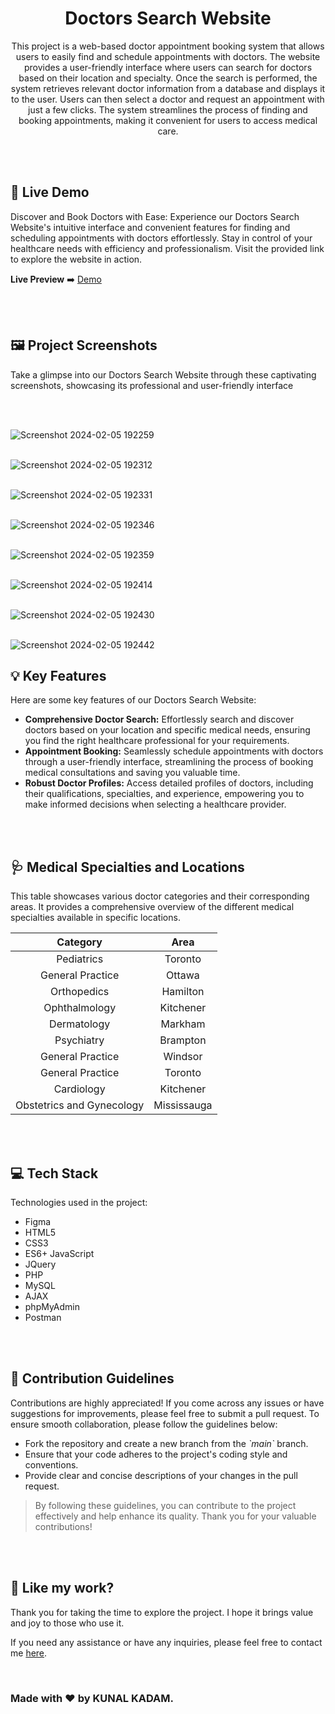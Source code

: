 <h1 align="center" id="title">Doctors Search Website</h1>







<p align="center" id="description" > This project is a web-based doctor appointment booking system that allows users to easily find and schedule appointments with doctors. The website provides a user-friendly interface where users can search for doctors based on their location and specialty. Once the search is performed, the system retrieves relevant doctor information from a database and displays it to the user. Users can then select a doctor and request an appointment with just a few clicks. The system streamlines the process of finding and booking appointments, making it convenient for users to access medical care.</p>

<br>
<br>

<h2>🚀 Live Demo</h2>

<p>Discover and Book Doctors with Ease: Experience our Doctors Search Website's intuitive interface and convenient features for finding and scheduling appointments with doctors effortlessly. Stay in control of your healthcare needs with efficiency and professionalism. Visit the provided link to explore the website in action.</p>

**Live Preview** ➡️ <a href="http://localhost/doctors/" target="_blank" rel="noopener noreferrer">Demo</a>

<br>
<br>

<h2>🖼️ Project Screenshots</h2>

<p>Take a glimpse into our Doctors Search Website through these captivating screenshots, showcasing its professional and user-friendly interface</p>

<br>
  
<br>![Screenshot 2024-02-05 192259](https://github.com/kunalk276/UI-UX-Design-Doctor-Search-website-with-back-end/assets/155727841/2aa5c780-b237-49f4-b2a8-5328e24f6472)


<br>![Screenshot 2024-02-05 192312](https://github.com/kunalk276/UI-UX-Design-Doctor-Search-website-with-back-end/assets/155727841/36b5bf28-04d5-43a9-b61b-0bef56131873)


<br>![Screenshot 2024-02-05 192331](https://github.com/kunalk276/UI-UX-Design-Doctor-Search-website-with-back-end/assets/155727841/097da8e1-ce86-4ddb-91a5-c967a721712f)


<br>![Screenshot 2024-02-05 192346](https://github.com/kunalk276/UI-UX-Design-Doctor-Search-website-with-back-end/assets/155727841/a7e40ddd-a129-4f2f-8896-dc893eede4a7)


<br>![Screenshot 2024-02-05 192359](https://github.com/kunalk276/UI-UX-Design-Doctor-Search-website-with-back-end/assets/155727841/d8d79a3e-af35-41db-889d-6ba4f694bfcf)


<br>![Screenshot 2024-02-05 192414](https://github.com/kunalk276/UI-UX-Design-Doctor-Search-website-with-back-end/assets/155727841/7b744ee9-932c-44ed-978a-c85982a9e0e4)


<br>![Screenshot 2024-02-05 192430](https://github.com/kunalk276/UI-UX-Design-Doctor-Search-website-with-back-end/assets/155727841/2ea4f47b-f792-4861-b544-9a04808f60f3)


<br>![Screenshot 2024-02-05 192442](https://github.com/kunalk276/UI-UX-Design-Doctor-Search-website-with-back-end/assets/155727841/41bbad0b-e648-4c61-9b2d-95cfc19ae875)


<h2>💡 Key Features</h2>

Here are some key features of our Doctors Search Website:

* __Comprehensive Doctor Search:__ Effortlessly search and discover doctors based on your location and specific medical needs, ensuring you find the right healthcare professional for your requirements.
* __Appointment Booking:__ Seamlessly schedule appointments with doctors through a user-friendly interface, streamlining the process of booking medical consultations and saving you valuable time.
* __Robust Doctor Profiles:__  Access detailed profiles of doctors, including their qualifications, specialties, and experience, empowering you to make informed decisions when selecting a healthcare provider.

<br>
<br>

<h2>🩺 Medical Specialties and Locations</h2>

<p>This table showcases various doctor categories and their corresponding areas. It provides a comprehensive overview of the different medical specialties available in specific locations. </p>

| Category                  | Area        |
| :-----------------------: | :---------: |
| Pediatrics                | Toronto     |
| General Practice          | Ottawa      |
| Orthopedics               | Hamilton    |
| Ophthalmology             | Kitchener   |
| Dermatology               | Markham     |
| Psychiatry                | Brampton    |
| General Practice          | Windsor     |
| General Practice          | Toronto     |
| Cardiology                | Kitchener   |
| Obstetrics and Gynecology | Mississauga |

<br>
<br>

<h2>💻 Tech Stack</h2>

Technologies used in the project:

* Figma
* HTML5
* CSS3
* ES6+ JavaScript
* JQuery
* PHP
* MySQL
* AJAX
* phpMyAdmin
* Postman

<br>
<br>

<h2>🍰 Contribution Guidelines</h2>

Contributions are highly appreciated! If you come across any issues or have suggestions for improvements, please feel free to submit a pull request. To ensure smooth collaboration, please follow the guidelines below:

* Fork the repository and create a new branch from the _\`main\`_ branch.
* Ensure that your code adheres to the project's coding style and conventions.
* Provide clear and concise descriptions of your changes in the pull request.

> By following these guidelines, you can contribute to the project effectively and help enhance its quality. Thank you for your valuable contributions!

<br>
<br>

<h2>💖 Like my work?</h2>

<P>Thank you for taking the time to explore the project. I hope it brings value and joy to those who use it.</P>

<p>If you need any assistance or have any inquiries, please feel free to contact me <a href="mailto:2019271@iiitdmj.ac.in" target="_blank" rel="noopener noreferrer">here</a>.</p>

<br>

<h3>Made with ❤️ by KUNAL KADAM.</h3>

<br>
